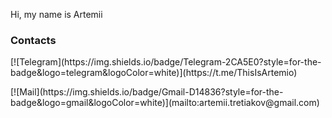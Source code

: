 Hi, my name is Artemii

### Contacts

<p> [![Telegram](https://img.shields.io/badge/Telegram-2CA5E0?style=for-the-badge&logo=telegram&logoColor=white)](https://t.me/ThisIsArtemio) 
<p> [![Mail](https://img.shields.io/badge/Gmail-D14836?style=for-the-badge&logo=gmail&logoColor=white)](mailto:artemii.tretiakov@gmail.com)




<!--
**theartemio/theartemio** is a ✨ _special_ ✨ repository because its `README.md` (this file) appears on your GitHub profile.

Here are some ideas to get you started:

- 🔭 I’m currently working on ...
- 🌱 I’m currently learning ...
- 👯 I’m looking to collaborate on ...
- 🤔 I’m looking for help with ...
- 💬 Ask me about ...
- 📫 How to reach me: ...
- 😄 Pronouns: ...
- ⚡ Fun fact: ...
-->
